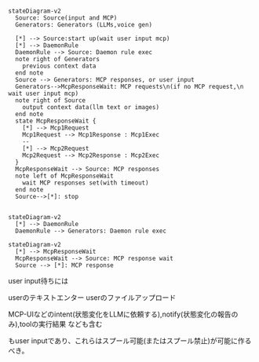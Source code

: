 

```mermaid

stateDiagram-v2
  Source: Source(input and MCP)
  Generators: Generators (LLMs,voice gen)

  [*] --> Source:start up(wait user input mcp)
  [*] --> DaemonRule
  DaemonRule --> Source: Daemon rule exec
  note right of Generators
    previous context data
  end note
  Source --> Generators: MCP responses, or user input
  Generators-->McpResponseWait: MCP requests\n(if no MCP request,\n wait user input mcp)
  note right of Source
    output context data(llm text or images)
  end note
  state McpResponseWait {
    [*] --> Mcp1Request
    Mcp1Request --> Mcp1Response : Mcp1Exec
    --
    [*] --> Mcp2Request
    Mcp2Request --> Mcp2Response : Mcp2Exec
  }
  McpResponseWait --> Source: MCP responses
  note left of McpResponseWait
    wait MCP responses set(with timeout)
  end note
  Source-->[*]: stop


```

```mermaid
stateDiagram-v2
  [*] --> DaemonRule
  DaemonRule --> Generators: Daemon rule exec

```
```mermaid
stateDiagram-v2
  [*] --> McpResponseWait
  McpResponseWait --> Source: MCP response wait
  Source --> [*]: MCP response

```

user input待ちには

userのテキストエンター
userのファイルアップロード

MCP-UIなどのintent(状態変化をLLMに依頼する),notify(状態変化の報告のみ),toolの実行結果 なども含む

もuser inputであり、これらはスプール可能(またはスプール禁止)が可能に作るべき。
